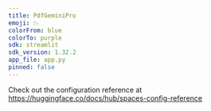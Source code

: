 ```yaml
---
title: PdfGeminiPro
emoji: 📉
colorFrom: blue
colorTo: purple
sdk: streamlit
sdk_version: 1.32.2
app_file: app.py
pinned: false
---
```


Check out the configuration reference at https://huggingface.co/docs/hub/spaces-config-reference
